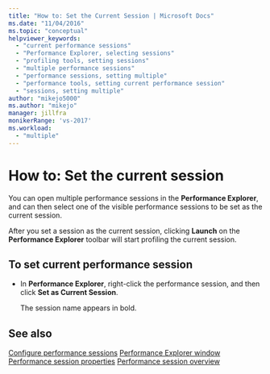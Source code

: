 ```yaml
---
title: "How to: Set the Current Session | Microsoft Docs"
ms.date: "11/04/2016"
ms.topic: "conceptual"
helpviewer_keywords:
  - "current performance sessions"
  - "Performance Explorer, selecting sessions"
  - "profiling tools, setting sessions"
  - "multiple performance sessions"
  - "performance sessions, setting multiple"
  - "performance tools, setting current performance session"
  - "sessions, setting multiple"
author: "mikejo5000"
ms.author: "mikejo"
manager: jillfra
monikerRange: 'vs-2017'
ms.workload:
  - "multiple"
---
```

# How to: Set the current session

You can open multiple performance sessions in the **Performance Explorer**, and can then select one of the visible performance sessions to be set as the current session.

After you set a session as the current session, clicking **Launch** on the **Performance Explorer** toolbar will start profiling the current session.

## To set current performance session

- In **Performance Explorer**, right-click the performance session, and then click **Set as Current Session**.

     The session name appears in bold.

## See also

[Configure performance sessions](../profiling/configuring-performance-sessions.md)
[Performance Explorer window](../profiling/performance-explorer-window.md)
[Performance session properties](../profiling/performance-session-properties.md)
[Performance session overview](../profiling/performance-session-overview.md)
